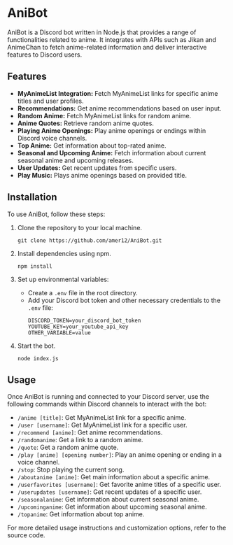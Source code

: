 # AniBot

AniBot is a Discord bot written in Node.js that provides a range of functionalities related to anime. It integrates with APIs such as Jikan and AnimeChan to fetch anime-related information and deliver interactive features to Discord users.

## Features

- **MyAnimeList Integration:** Fetch MyAnimeList links for specific anime titles and user profiles.
- **Recommendations:** Get anime recommendations based on user input.
- **Random Anime:** Fetch MyAnimeList links for random anime.
- **Anime Quotes:** Retrieve random anime quotes.
- **Playing Anime Openings:** Play anime openings or endings within Discord voice channels.
- **Top Anime:** Get information about top-rated anime.
- **Seasonal and Upcoming Anime:** Fetch information about current seasonal anime and upcoming releases.
- **User Updates:** Get recent updates from specific users.
- **Play Music:** Plays anime openings based on provided title.

## Installation

To use AniBot, follow these steps:

1. Clone the repository to your local machine.
   ```
   git clone https://github.com/amer12/AniBot.git
   ```

2. Install dependencies using npm.
   ```
   npm install
   ```

3. Set up environmental variables:
   - Create a `.env` file in the root directory.
   - Add your Discord bot token and other necessary credentials to the `.env` file:
     ```
     DISCORD_TOKEN=your_discord_bot_token
     YOUTUBE_KEY=your_youtube_api_key
     OTHER_VARIABLE=value
     ```

4. Start the bot.
   ```
   node index.js
   ```

## Usage

Once AniBot is running and connected to your Discord server, use the following commands within Discord channels to interact with the bot:

- `/anime [title]`: Get MyAnimeList link for a specific anime.
- `/user [username]`: Get MyAnimeList link for a specific user.
- `/recommend [anime]`: Get anime recommendations.
- `/randomanime`: Get a link to a random anime.
- `/quote`: Get a random anime quote.
- `/play [anime] [opening number]`: Play an anime opening or ending in a voice channel.
- `/stop`: Stop playing the current song.
- `/aboutanime [anime]`: Get main information about a specific anime.
- `/userfavorites [username]`: Get favorite anime titles of a specific user.
- `/userupdates [username]`: Get recent updates of a specific user.
- `/seasonalanime`: Get information about current seasonal anime.
- `/upcominganime`: Get information about upcoming seasonal anime.
- `/topanime`: Get information about top anime.

For more detailed usage instructions and customization options, refer to the source code.


